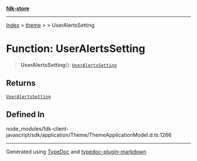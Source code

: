 [**fdk-store**](../../../README.md)
***

[Index](../../../API.md) > [theme](../../README.md) > [<internal>](../README.md) > UserAlertsSetting

# Function: UserAlertsSetting

> **UserAlertsSetting**(): [`UserAlertsSetting`](../type-aliases/type-alias.UserAlertsSetting.md)

## Returns

[`UserAlertsSetting`](../type-aliases/type-alias.UserAlertsSetting.md)

## Defined In

node\_modules/fdk-client-javascript/sdk/application/Theme/ThemeApplicationModel.d.ts:1266

***
Generated using [TypeDoc](https://typedoc.org/) and [typedoc-plugin-markdown](https://www.npmjs.com/package/typedoc-plugin-markdown)
